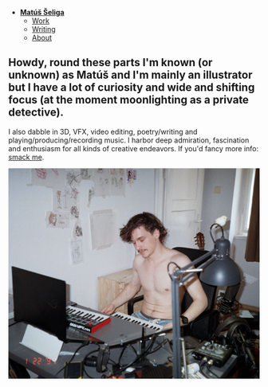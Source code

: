 - [**Matúš Šeliga**](./index.md) <!-- Use `index.md` as well. `./` is a shortcut back to your home page `index.md` -->
    - [Work](work.md)
    - [Writing](english-for-designers/01-one-word/index.md)
    - [About](about.md)

## Howdy, round these parts I'm known (or unknown) as Matúš and I'm mainly an illustrator but I have a lot of curiosity and wide and shifting focus (at the moment moonlighting as a private detective).

I also dabble in 3D, VFX, video editing, poetry/writing and playing/producing/recording music. I harbor deep admiration, fascination and enthusiasm for all kinds of creative endeavors. If you'd fancy more info: [smack me](about.md).

![Me in my makeshift bedroom recording "studio".](img/me_in_the_studio.png)
